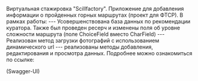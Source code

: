 Виртуальная стажировка "Scillfactory". Приложение для добавления информации о пройденных горных маршрутах (проект для ФТСР).
В рамках работы:
 ---  Усовершенствована база данных по рекомендации куратора. Также был проведен ресерч и изменены поля об уровне сложности маршрута
 (поле ChoiceField вместо CharField)
 --- Реализован метод загрузки фотографий с использованием динамического url
 --- реализованы методы добавления, редактирования и просмотра данных. Подробнее можно ознакомиться по ссылке:


 
 (Swagger-UI)
